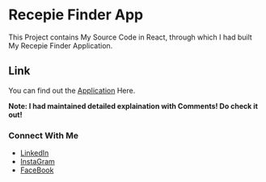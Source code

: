 # Recepie Finder App

This Project contains My Source Code in React, through which I had built My Recepie Finder Application. 

## Link

You can find out the [Application](https://c1phani1simha.github.io/SimhaKitchen/) Here.

**Note: I had maintained detailed explaination with Comments! Do check it out!**

### Connect With Me
* [LinkedIn](https://www.linkedin.com/in/chakka-phani-simha-12454b224)
* [InstaGram](https://www.instagram.com/c_phani_simha/)
* [FaceBook](https://www.facebook.com/profile.php?id=100007243848627)
